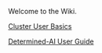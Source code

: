 Welcome to the Wiki.

[Cluster User Basics](http://10.0.1.67:3000/Cluster_User_Group/cluster-user-guide/wiki/Basics)

[Determined-AI User Guide](http://10.0.1.67:3000/Cluster_User_Group/cluster-user-guide/wiki/Determined_AI_User_Guide)